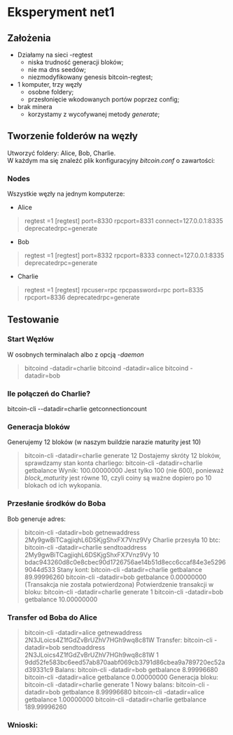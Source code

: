 # Eksperyment net1
## Założenia
* Działamy na sieci -regtest 
	* niska trudność generacji bloków;
	* nie ma dns seedów;
	* niezmodyfikowany genesis bitcoin-regtest;
* 1 komputer, trzy węzły 
	* osobne foldery;
	* przesłonięcie wkodowanych portów poprzez config;
* brak minera
	* korzystamy z wycofywanej metody _generate_;
## Tworzenie folderów na węzły
Utworzyć foldery: Alice, Bob, Charlie.  
W każdym ma się znaleźć plik konfiguracyjny _bitcoin.conf_ o zawartości:

### Nodes
Wszystkie węzły na jednym komputerze:
* Alice
> regtest =1
> [regtest]
> port=8330
> rpcport=8331
> connect=127.0.0.1:8335
> deprecatedrpc=generate
* Bob
> regtest =1 
> [regtest]
> port=8332
> rpcport=8333
> connect=127.0.0.1:8335
> deprecatedrpc=generate
* Charlie
> regtest =1
> [regtest]
> rpcuser=rpc
> rpcpassword=rpc
> port=8335
> rpcport=8336
> deprecatedrpc=generate

## Testowanie
### Start Węzłów
W osobnych terminalach albo z opcją _-daemon_
> bitcoind -datadir=charlie
> bitcoind -datadir=alice
> bitcoind -datadir=bob
### Ile połączeń do Charlie?
bitcoin-cli --datadir=charlie getconnectioncount
### Generacja bloków
Generujemy 12 bloków (w naszym buildzie narazie maturity jest 10)
> bitcoin-cli -datadir=charlie generate 12
Dostajemy skróty 12 bloków, sprawdzamy stan konta charliego:
> bitcoin-cli -datadir=charlie getbalance
Wynik:
> 100.00000000
Jest tylko 100 (nie 600), ponieważ _block\_maturity_ jest równe 10, czyli coiny są ważne dopiero po 10 blokach od ich wykopania.
### Przesłanie środków do Boba
Bob generuje adres:
> bitcoin-cli -datadir=bob getnewaddress
> 2My9gwBiTCagjiqhL6DSKjgShxFX7Vnz9Vy
Charlie przesyła 10 btc:
> bitcoin-cli -datadir=charlie sendtoaddress 2My9gwBiTCagjiqhL6DSKjgShxFX7Vnz9Vy 10
> bdac943260d8c0e8cbec90d1726756ae14b51d8ecc6ccaf84e3e52969044d533
Stany kont:
> bitcoin-cli -datadir=charlie getbalance
> 89.99996260
> bitcoin-cli -datadir=bob getbalance
> 0.00000000
(Transakcja nie została potwierdzona)
Potwierdzenie transakcji w bloku:
> bitcoin-cli -datadir=charlie generate 1
bitcoin-cli -datadir=bob getbalance
10.00000000
### Transfer od Boba do Alice
> bitcoin-cli -datadir=alice getnewaddress
> 2N3JLoics4Z1fGdZvBrUZhV7HGh9wq8c81W
Transfer: 
> bitcoin-cli -datadir=bob sendtoaddress 2N3JLoics4Z1fGdZvBrUZhV7HGh9wq8c81W 1
> 9dd52fe583bc6eed57ab870aabf069cb3791d86cbea9a789720ec52ad39331c9
Balans:
> bitcoin-cli -datadir=bob getbalance
> 8.99996680
> bitcoin-cli -datadir=alice getbalance
> 0.00000000
Generacja bloku:
> bitcoin-cli -datadir=charlie generate 1
Nowy balans:
> bitcoin-cli -datadir=bob getbalance
> 8.99996680
> bitcoin-cli -datadir=alice getbalance
> 1.00000000
> bitcoin-cli -datadir=charlie getbalance
> 189.99996260
### Wnioski:




